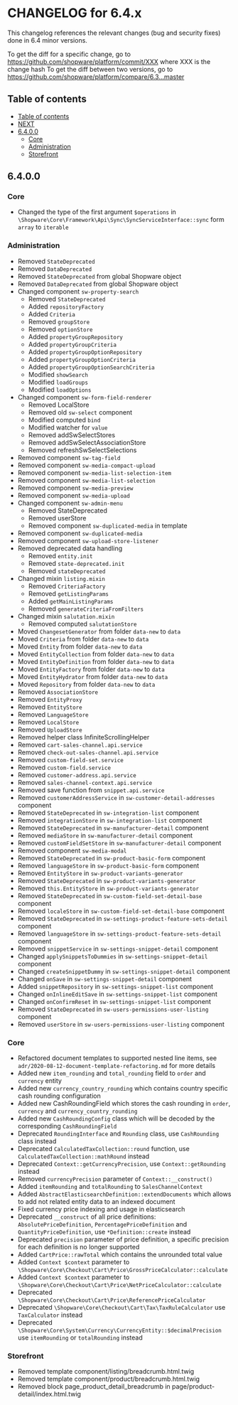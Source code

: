 CHANGELOG for 6.4.x
===================

This changelog references the relevant changes (bug and security fixes) done
in 6.4 minor versions.

To get the diff for a specific change, go to https://github.com/shopware/platform/commit/XXX where XXX is the change hash
To get the diff between two versions, go to https://github.com/shopware/platform/compare/6.3...master

Table of contents
----------------
* [Table of contents](#table-of-contents)
* [NEXT](#NEXT)
* [6.4.0.0](#6400)
  - [Core](#core)
  - [Administration](#administration)
  - [Storefront](#storefront)
  
6.4.0.0
----------------

### Core

* Changed the type of the first argument `$operations` in `\Shopware\Core\Framework\Api\Sync\SyncServiceInterface::sync` form `array` to `iterable`

### Administration
* Removed `StateDeprecated`
* Removed `DataDeprecated`
* Removed `StateDeprecated` from global Shopware object
* Removed `DataDeprecated` from global Shopware object
* Changed component `sw-property-search`
    * Removed `StateDeprecated`
    * Added `repositoryFactory`
    * Added `Criteria`
    * Removed `groupStore`
    * Removed `optionStore`
    * Added `propertyGroupRepository`
    * Added `propertyGroupCriteria`
    * Added `propertyGroupOptionRepository`
    * Added `propertyGroupOptionCriteria`
    * Added `propertyGroupOptionSearchCriteria`
    * Modified `showSearch`
    * Modified `loadGroups`
    * Modified `loadOptions`
* Changed component `sw-form-field-renderer`
    * Removed LocalStore
    * Removed old `sw-select` component
    * Modified computed `bind`
    * Modified watcher for `value`
    * Removed addSwSelectStores
    * Removed addSwSelectAssociationStore
    * Removed refreshSwSelectSelections
* Removed component `sw-tag-field`
* Removed component `sw-media-compact-upload`
* Removed component `sw-media-list-selection-item`
* Removed component `sw-media-list-selection`
* Removed component `sw-media-preview`
* Removed component `sw-media-upload`
* Changed component `sw-admin-menu`
    * Removed StateDeprecated
    * Removed userStore
    * Removed component `sw-duplicated-media` in template
* Removed component `sw-duplicated-media`
* Removed component `sw-upload-store-listener`
* Removed deprecated data handling
    * Removed `entity.init`
    * Removed `state-deprecated.init`
    * Removed `stateDeprecated`
* Changed mixin `listing.mixin`
    * Removed `CriteriaFactory`
    * Removed `getListingParams`
    * Added `getMainListingParams`
    * Removed `generateCriteriaFromFilters`
* Changed mixin `salutation.mixin`
    * Removed computed `salutationStore`
* Moved `ChangesetGenerator` from folder `data-new` to `data`
* Moved `Criteria` from folder `data-new` to `data`
* Moved `Entity` from folder `data-new` to `data`
* Moved `EntityCollection` from folder `data-new` to `data`
* Moved `EntityDefinition` from folder `data-new` to `data`
* Moved `EntityFactory` from folder `data-new` to `data`
* Moved `EntityHydrator` from folder `data-new` to `data`
* Moved `Repository` from folder `data-new` to `data`
* Removed `AssociationStore`
* Removed `EntityProxy`
* Removed `EntityStore`
* Removed `LanguageStore`
* Removed `LocalStore`
* Removed `UploadStore`
* Removed helper class InfiniteScrollingHelper
* Removed `cart-sales-channel.api.service`
* Removed `check-out-sales-channel.api.service`
* Removed `custom-field-set.service`
* Removed `custom-field.service`
* Removed `customer-address.api.service`
* Removed `sales-channel-context.api.service`
* Removed save function from `snippet.api.service`
* Removed `customerAddressService` in `sw-customer-detail-addresses` component
* Removed `StateDeprecated` in `sw-integration-list` component
* Removed `integrationStore` in `sw-integration-list` component
* Removed `StateDeprecated` in `sw-manufacturer-detail` component
* Removed `mediaStore` in `sw-manufacturer-detail` component
* Removed `customFieldSetStore` in `sw-manufacturer-detail` component
* Removed component `sw-media-modal`
* Removed `StateDeprecated` in `sw-product-basic-form` component
* Removed `languageStore` in `sw-product-basic-form` component
* Removed `EntityStore` in `sw-product-variants-generator`
* Removed `StateDeprecated` in `sw-product-variants-generator`
* Removed `this.EntityStore` in `sw-product-variants-generator`
* Removed `StateDeprecated` in `sw-custom-field-set-detail-base` component
* Removed `localeStore` in `sw-custom-field-set-detail-base` component
* Removed `StateDeprecated` in `sw-settings-product-feature-sets-detail` component
* Removed `languageStore` in `sw-settings-product-feature-sets-detail` component
* Removed `snippetService` in `sw-settings-snippet-detail` component
* Changed `applySnippetsToDummies` in `sw-settings-snippet-detail` component
* Changed `createSnippetDummy` in `sw-settings-snippet-detail` component
* Changed `onSave` in `sw-settings-snippet-detail` component
* Added `snippetRepository` in `sw-settings-snippet-list` component
* Changed `onInlineEditSave` in `sw-settings-snippet-list` component
* Changed `onConfirmReset` in `sw-settings-snippet-list` component
* Removed `StateDeprecated` in `sw-users-permissions-user-listing` component
* Removed `userStore` in `sw-users-permissions-user-listing` component

### Core
* Refactored document templates to supported nested line items, see `adr/2020-08-12-document-template-refactoring.md` for more details
* Added new `item_rounding` and `total_rounding` field to `order` and `currency` entity
* Added new `currency_country_rounding` which contains country specific cash rounding configuration
* Added new CashRoundingField which stores the cash rounding in `order`, `currency` and `currency_country_rounding`
* Added new `CashRoundingConfig` class which will be decoded by the corresponding `CashRoundingField`
* Deprecated `RoundingInterface` and `Rounding` class, use `CashRounding` class instead
* Deprecated `CalculatedTaxCollection::round` function, use `CalculatedTaxCollection::mathRound` instead
* Deprecated `Context::getCurrencyPrecision`, use `Context::getRounding` instead
* Removed `currencyPrecision` parameter of `Context::__construct()`
* Added `itemRounding` and `totalRounding` to `SalesChannelContext`
* Added `AbstractElasticsearchDefinition::extendDocuments` which allows to add not related entity data to an indexed document
* Fixed currency price indexing and usage in elasticsearch
* Deprecated `__construct` of all price definitions: `AbsolutePriceDefinition`, `PercentagePriceDefinition` and `QuantityPriceDefinition`, use `*Definition::create` instead
* Deprecated `precision` parameter of price definition, a specific precision for each definition is no longer supported
* Added `CartPrice::rawTotal` which contains the unrounded total value
* Added `Context $context` parameter to `\Shopware\Core\Checkout\Cart\Price\GrossPriceCalculator::calculate`
* Added `Context $context` parameter to `\Shopware\Core\Checkout\Cart\Price\NetPriceCalculator::calculate`
* Deprecated `\Shopware\Core\Checkout\Cart\Price\ReferencePriceCalculator`
* Deprecated `\Shopware\Core\Checkout\Cart\Tax\TaxRuleCalculator` use `TaxCalculator` instead
* Deprecated `\Shopware\Core\System\Currency\CurrencyEntity::$decimalPrecision` use `itemRounding` or `totalRounding` instead

### Storefront
* Removed template component/listing/breadcrumb.html.twig
* Removed template component/product/breadcrumb.html.twig
* Removed block page_product_detail_breadcrumb in page/product-detail/index.html.twig
